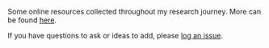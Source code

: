 Some online resources collected throughout my research journey. More can be found [here](https://github.com/mengyi-git/goodies/wiki).

If you have questions to ask or ideas to add, please [log an issue](https://github.com/mengyi-git/goodies/issues). 
